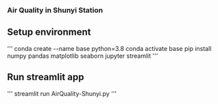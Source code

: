 ### Air Quality in Shunyi Station
## Setup environment
'''
conda create --name base python=3.8
conda activate base
pip install numpy pandas matplotlib seaborn jupyter streamlit
'''
## Run streamlit app
'''
streamlit run AirQuality-Shunyi.py
'''
